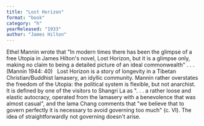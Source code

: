 ```yaml
---
title: "Lost Horizon"
format: "book"
category: "h"
yearReleased: "1933"
author: "James Hilton"
---
```

Ethel Mannin wrote that "In modern times there has been  the glimpse of a free Utopia in James Hilton's novel, Lost Horizon, but  it is a glimpse only, making no claim to being a detailed picture of an ideal  commonwealth" . . . (Mannin 1944: 40)
 
Lost Horizon is a story of longevity  in a Tibetan Christian/Buddhist lamasery, an idyllic community. Mannin rather  overstates the freedom of the Utopia: the political system is flexible, but not  anarchist. It is defined by one of the visitors to Shangri La as ". . . a rather  loose and elastic autocracy, operated from the lamasery with a benevolence that  was almost casual", and the lama Chang comments that "we believe that to govern  perfectly it is necessary to avoid governing too much" (c. VI). The idea of  straightforwardly not governing doesn't arise.
 